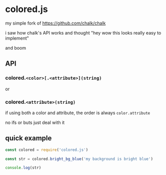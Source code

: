 # colored.js
my simple fork of https://github.com/chalk/chalk

i saw how chalk's API works and thought "hey wow this looks really easy to implement"

and boom

## API

### colored.`<color>[.<attribute>](string)`

or

### colored.`<attribute>(string)`

if using both a color and attribute, the order is always `color.attribute`

no ifs or buts just deal with it

## quick example

```js
const colored = require('colored.js')

const str = colored.bright_bg_blue('my background is bright blue')

console.log(str)
```
